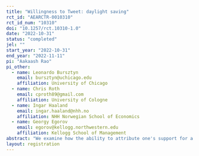 ```yaml
---
title: "Willingness to Tweet: daylight saving"
rct_id: "AEARCTR-0010310"
rct_id_num: "10310"
doi: "10.1257/rct.10310-1.0"
date: "2022-10-31"
status: "completed"
jel: ""
start_year: "2022-10-31"
end_year: "2022-11-11"
pi: "Aakaash Rao"
pi_other:
  - name: Leonardo Bursztyn
    email: bursztyn@uchicago.edu
    affiliation: University of Chicago
  - name: Chris Roth
    email: cproth89@gmail.com
    affiliation: University of Cologne
  - name: Ingar Haaland
    email: ingar.haaland@nhh.no
    affiliation: NHH Norwegian School of Economics
  - name: Georgy Egorov
    email: egorov@kellogg.northwestern.edu
    affiliation: Kellogg School of Management
abstract: "We examine how the ability to attribute one's support for a non-controversial campaign to a scientific article espousing the campaign's cause affects willingness to publicly support the campaign."
layout: registration
---
```


